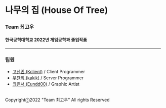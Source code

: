 # 나무의 집 (House Of Tree)
### Team 최고우
#### 한국공학대학교 2022년 게임공학과 졸업작품
---
### 팀원
* [고선민 (Kclient)](https://github.com/go4521304) / Client Programmer
* [우찬희 (kakik)](https://github.com/kakik) / Server Programmer
* [최은서 (Eundd00)](https://github.com/Eundd00) / Graphic Artist

<br>
Copyrightⓒ2022 "Team 최고우" All rights Reserved
